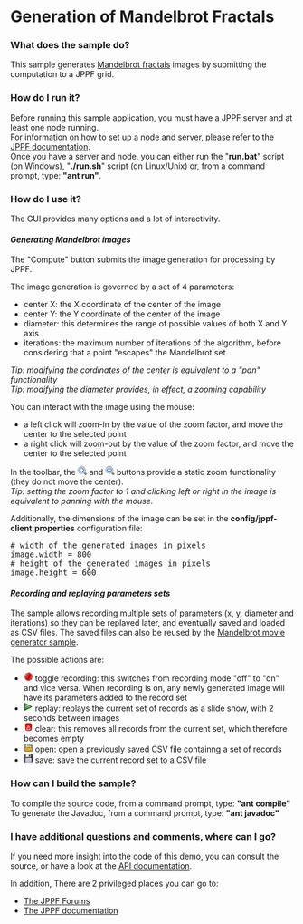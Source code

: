 # Generation of Mandelbrot Fractals

<h3>What does the sample do?</h3>
This sample generates <a href="http://en.wikipedia.org/wiki/Mandelbrot_set">Mandelbrot fractals</a> images by submitting the computation
to a JPPF grid.

<h3>How do I run it?</h3>
Before running this sample application, you must have a JPPF server and at least one node running.<br>
For information on how to set up a node and server, please refer to the <a href="https://www.jppf.org/doc/6.2/index.php?title=Introduction">JPPF documentation</a>.<br>
Once you have a server and node, you can either run the "<b>run.bat</b>" script (on Windows), "<b>./run.sh</b>" script (on Linux/Unix) or, from a command prompt, type: <b>&quot;ant run&quot;</b>.

<h3>How do I use it?</h3>
<p>The GUI provides many options and a lot of interactivity.

<h4 style="font-style: italic; font-weight: bolder">Generating Mandelbrot images</h4>
<p>The &quot;Compute&quot; button submits the image generation for processing by JPPF.
<p>The image generation is governed by a set of 4 parameters:
<ul class="samplesList">
  <li>center X: the X coordinate of the center of the image</li>
  <li>center Y: the Y coordinate of the center of the image</li>
  <li>diameter: this determines the range of possible values of both X and Y axis</li>
  <li>iterations: the maximum number of iterations of the algorithm, before considering that a point &quot;escapes&quot; the Mandelbrot set</li>
</ul>
<i>Tip: modifying the cordinates of the center is equivalent to a "pan" functionality<br>
Tip: modifying the diameter provides, in effect, a zooming capability</i>
<p>You can interact with the image using the mouse:
<ul class="samplesList">
  <li>a left click will zoom-in by the value of the zoom factor, and move the center to the selected point</li>
  <li>a right click will zoom-out by the value of the zoom factor, and move the center to the selected point</li>
</ul>
<p>In the toolbar, the <img src="src/icons/zoomIn.gif" border="0" alt="zoom-in"/> and <img src="src/icons/zoomOut.gif" border="0" alt="zoom-out"/>
buttons provide a static zoom functionality (they do not move the center).<br>
<i>Tip: setting the zoom factor to 1 and clicking left or right in the image is equivalent to panning with the mouse.</i>
<p>Additionally, the dimensions of the image can be set in the <b>config/jppf-client.properties</b> configuration file:
<pre class="prettyprint lang-conf">
# width of the generated images in pixels
image.width = 800
# height of the generated images in pixels
image.height = 600
</pre>
<h4 style="font-style: italic; font-weight: bolder">Recording and replaying parameters sets</h4>
The sample allows recording multiple sets of parameters (x, y, diameter and iterations) so they can be replayed later, and eventually saved and loaded as CSV files.
The saved files can also be reused by the <a href="../FractalMovieGenerator/Readme.html">Mandelbrot movie generator sample</a>.
<p>The possible actions are:
<ul class="samplesList">
  <li><img src="src/icons/record.gif" border="0" alt="record"/> toggle recording: this switches from recording mode "off" to "on" and vice versa. When recording is on, any newly generated image will have its parameters added to the record set</li>
  <li><img src="src/icons/start.gif" border="0" alt="replay"/> replay: replays the current set of records as a slide show, with 2 seconds between images</li>
  <li><img src="src/icons/trash.gif" border="0" alt="clear"/> clear: this removes all records from the current set, which therefore becomes empty</li>
  <li><img src="src/icons/open.gif" border="0" alt="open"/> open: open a previously saved CSV file containng a set of records</li>
  <li><img src="src/icons/save.gif" border="0" alt="save"/> save: save the current record set to a CSV file</li>
</ul>

<h3>How can I build the sample?</h3>
To compile the source code, from a command prompt, type: <b>&quot;ant compile&quot;</b><br>
To generate the Javadoc, from a command prompt, type: <b>&quot;ant javadoc&quot;</b>

<h3>I have additional questions and comments, where can I go?</h3>
<p>If you need more insight into the code of this demo, you can consult the source, or have a look at the
<a href="javadoc/index.html">API documentation</a>.
<p>In addition, There are 2 privileged places you can go to:
<ul class="samplesList">
  <li><a href="https://www.jppf.org/forums">The JPPF Forums</a></li>
  <li><a href="https://www.jppf.org/doc/6.2/">The JPPF documentation</a></li>
</ul>

